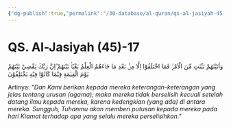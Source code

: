 ```yaml
---
{"dg-publish":true,"permalink":"/30-database/al-quran/qs-al-jasiyah-45-17/"}
---
```



# QS. Al-Jasiyah (45)-17
وَاٰتَيْنٰهُمْ بَيِّنٰتٍ مِّنَ الْاَمْرِۚ فَمَا اخْتَلَفُوْٓا اِلَّا مِنْۢ بَعْدِ مَا جَاۤءَهُمُ الْعِلْمُ بَغْيًاۢ بَيْنَهُمْ ۗاِنَّ رَبَّكَ يَقْضِيْ بَيْنَهُمْ يَوْمَ الْقِيٰمَةِ فِيْمَا كَانُوْا فِيْهِ يَخْتَلِفُوْنَ

Artinya: *"Dan Kami berikan kepada mereka keterangan-keterangan yang jelas tentang urusan (agama); maka mereka tidak berselisih kecuali setelah datang ilmu kepada mereka, karena kedengkian (yang ada) di antara mereka. Sungguh, Tuhanmu akan memberi putusan kepada mereka pada hari Kiamat terhadap apa yang selalu mereka perselisihkan."*
